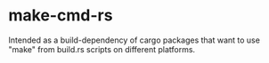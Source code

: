 # make-cmd-rs
Intended as a build-dependency of cargo packages that want to use "make" from build.rs scripts on different platforms.
